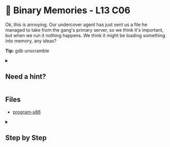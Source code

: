 # 🧩 Binary Memories - L13 C06

Ok, this is annoying. Our undercover agent has just sent us a file he managed to take from the gang's primary server, so we think it's important, but when we run it nothing happens. We think it might be loading something into memory, any ideas?

**Tip:** gdb unscramble

<details><summary>

## Need a hint?</summary>

```txt
💡 Hint: Perhaps use other reverse engineering methods to examine the program.
```

</details>

## Files

- [program-x86](/assets/binarymemories2)

<details><summary>

## Step by Step</summary>

- `ltace program`
- `strcat` is being run with the same line over and over adding three characters each time.
- Take those three characters and combine them into one string

![image of ltrace](/assets/binarymemories1.png)

`flag: r4nd4tfunall4is444dOm`

</details>
